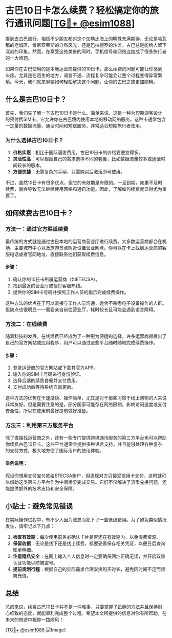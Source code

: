 # 古巴10日卡怎么续费？轻松搞定你的旅行通讯问题[[TG💪+ @esim1088](https://t.me/s/esim1088)]

提到去古巴旅行，相信不少朋友都对这个加勒比海上的明珠充满期待。无论是哈瓦那的老城区、维尼亚莱斯的自然风光，还是巴拉德罗的沙滩，古巴总是能给人留下深刻的印象。然而，在享受这些美景的同时，手机信号和网络连接成了很多旅行者的一大难题。

如果你在古巴使用的是本地运营商提供的10日卡，那么续费的问题可能让你感到头疼。尤其是在陌生的地方，语言不通、流程复杂可能会让整个过程变得异常繁琐。今天，我们就来聊聊如何轻松解决这个问题，让你的古巴之旅更加顺畅。

## 什么是古巴10日卡？

首先，我们先了解一下古巴10日卡是什么。简单来说，这是一种为短期游客设计的预付费SIM卡，它允许你在古巴境内使用本地的移动网络服务。这种卡通常包含一定量的数据流量、通话时间和短信服务，非常适合短期旅行者使用。

### 为什么选择古巴10日卡？

1. **价格实惠**：相比于国际漫游费用，古巴10日卡的价格要便宜得多。
2. **灵活性高**：可以根据自己的需求选择不同的套餐，比如数据流量较多或通话时间较长的版本。
3. **方便快捷**：无需复杂的手续，只需购买后激活即可使用。

不过，虽然10日卡有很多优点，但它的有效期是有限的。一旦到期，如果不及时续费，就会导致无法继续使用网络和通讯功能。因此，了解如何续费就显得尤为重要了。

## 如何续费古巴10日卡？

### 方法一：通过官方渠道续费

最传统的方式就是通过古巴本地的运营商营业厅进行续费。大多数运营商都会在机场、主要城市中心以及旅游景点附近设置营业网点。你可以在卡上找到运营商的客服电话或者官网地址，直接联系他们获取续费信息。

#### 步骤：
1. 确认你的10日卡所属运营商（如ETECSA）。
2. 找到最近的营业厅或拨打客服热线。
3. 提供你的SIM卡号码并按照工作人员的指示完成续费操作。

这种方法的优点在于可以直接与工作人员沟通，适合不熟悉电子设备操作的人群。但缺点也很明显——需要亲自前往营业厅，耗时较长且可能会遇到语言障碍。

### 方法二：在线续费

随着科技的发展，在线续费已经成为了一种更为便捷的选择。许多运营商都推出了自己的官方网站或应用程序，用户可以通过这些平台随时随地完成续费操作。

#### 步骤：
1. 登录运营商的官方网站或下载其官方APP。
2. 输入你的SIM卡号码进行身份验证。
3. 选择合适的续费套餐并支付费用。
4. 支付成功后等待系统自动更新。

这种方式的优势在于速度快、操作简单，尤其是对于那些习惯于线上购物的人来说非常友好。但是需要注意的是，部分国家可能存在网络限制，影响访问速度或支付安全性，所以在使用前最好提前做好准备。

### 方法三：利用第三方服务平台

除了直接找运营商之外，还有一些专门提供跨境通讯服务的第三方平台也可以帮助你续费古巴10日卡。这些平台通常会提供多种语言支持，并且能够处理各种复杂的支付方式，极大地方便了国际用户的使用体验。

#### 举例说明：
假设你想用支付宝付款给ETECSA账户，但发现对方只接受信用卡支付，这时就可以借助这类第三方平台作为中间桥梁完成交易。它们不仅解决了货币兑换问题，还能提供额外的技术支持和安全保障。

## 小贴士：避免常见错误

在实际操作过程中，有不少人因为疏忽而犯下了一些低级错误。为了避免类似情况发生，请牢记以下几点：

1. **检查有效期**：每次使用前务必确认卡片是否还在有效期内，以免浪费资源。
2. **保留收据**：无论是线下还是线上续费，都要妥善保存相关凭证，以便日后查询账单明细。
3. **注意隐私安全**：在网上输入个人信息时一定要确保网址正确无误，并开启双重认证功能以防被盗号。
4. **提前规划行程**：根据自己的实际需求合理安排购买时长，避免因时间不足而频繁充值。

## 总结

总的来说，续费古巴10日卡并不是一件难事，只要掌握了正确的方法并且保持耐心细致的态度，就能顺利完成整个过程。希望本文所提供的信息对你有所帮助，在未来的旅途中祝你一路顺风！

[[TG💪+ @esim1088](https://t.me/s/esim1088) ![Image](https://i.postimg.cc/4NQfJmqS/Snipaste-2025-05-13-00-14-12.png)]